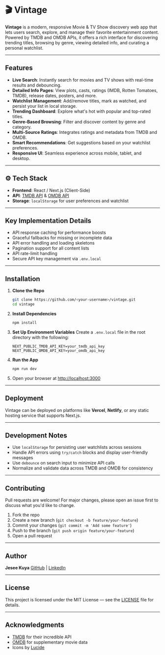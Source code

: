 # 🎬 Vintage

**Vintage** is a modern, responsive Movie & TV Show discovery web app that lets users search, explore, and manage their favorite entertainment content. Powered by TMDB and OMDB APIs, it offers a rich interface for discovering trending titles, browsing by genre, viewing detailed info, and curating a personal watchlist.

---

## Features

-  **Live Search**: Instantly search for movies and TV shows with real-time results and debouncing.
-  **Detailed Info Pages**: View plots, casts, ratings (IMDB, Rotten Tomatoes, TMDB), release dates, posters, and more.
-  **Watchlist Management**: Add/remove titles, mark as watched, and persist your list in local storage.
-  **Trending Dashboard**: Explore what's hot with popular and top-rated titles.
-  **Genre-Based Browsing**: Filter and discover content by genre and category.
-  **Multi-Source Ratings**: Integrates ratings and metadata from TMDB and OMDB.
-  **Smart Recommendations**: Get suggestions based on your watchlist preferences.
-  **Responsive UI**: Seamless experience across mobile, tablet, and desktop.

---

## ⚙️ Tech Stack

- **Frontend**: React / Next.js (Client-Side)
- **API**: [TMDB API](https://developer.themoviedb.org/) & [OMDB API](https://www.omdbapi.com/)
- **Storage**: `localStorage` for user preferences and watchlist

---

##  Key Implementation Details

- API response caching for performance boosts
- Graceful fallbacks for missing or incomplete data
- API error handling and loading skeletons
- Pagination support for all content lists
- API rate-limit handling
- Secure API key management via `.env.local`

---

##  Installation

1. **Clone the Repo**  
   ```bash
   git clone https://github.com/<your-username>/vintage.git
   cd vintage
   ```

2. **Install Dependencies**

   ```bash
   npm install
   ```

3. **Set Up Environment Variables**
   Create a `.env.local` file in the root directory with the following:

   ```env
   NEXT_PUBLIC_TMDB_API_KEY=your_tmdb_api_key
   NEXT_PUBLIC_OMDB_API_KEY=your_omdb_api_key
   ```

4. **Run the App**

   ```bash
   npm run dev
   ```

5. Open your browser at [http://localhost:3000](http://localhost:3000)

---

##  Deployment

Vintage can be deployed on platforms like **Vercel**, **Netlify**, or any static hosting service that supports Next.js.

---

##  Development Notes

* Use `localStorage` for persisting user watchlists across sessions
* Handle API errors using `try/catch` blocks and display user-friendly messages
* Use `debounce` on search input to minimize API calls
* Normalize and validate data across TMDB and OMDB for consistency

---

##  Contributing

Pull requests are welcome! For major changes, please open an issue first to discuss what you'd like to change.

1. Fork the repo
2. Create a new branch (`git checkout -b feature/your-feature`)
3. Commit your changes (`git commit -m 'Add some feature'`)
4. Push to the branch (`git push origin feature/your-feature`)
5. Open a pull request

---

##  Author

**Jesee Kuya**
[GitHub](https://github.com/jesee-kuya) | [LinkedIn](www.linkedin.com/in/jeseekuya)

---

##  License

This project is licensed under the MIT License — see the [LICENSE](LICENSE) file for details.

---

##  Acknowledgments

* [TMDB](https://www.themoviedb.org/) for their incredible API
* [OMDB](http://www.omdbapi.com/) for supplementary movie data
* Icons by [Lucide](https://lucide.dev/)

